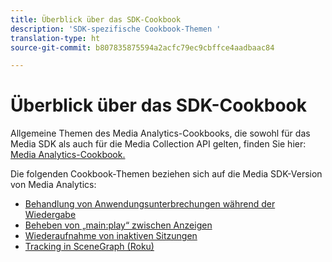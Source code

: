 ```yaml
---
title: Überblick über das SDK-Cookbook
description: 'SDK-spezifische Cookbook-Themen '
translation-type: ht
source-git-commit: b807835875594a2acfc79ec9cbffce4aadbaac84

---
```



# Überblick über das SDK-Cookbook

Allgemeine Themen des Media Analytics-Cookbooks, die sowohl für das Media SDK als auch für die Media Collection API gelten, finden Sie hier: [Media Analytics-Cookbook.](/help/media-analytics-cookbook/media-analytics-cookbook.md)

Die folgenden Cookbook-Themen beziehen sich auf die Media SDK-Version von Media Analytics:

* [Behandlung von Anwendungsunterbrechungen während der Wiedergabe](/help/sdk-implement/cookbook/app-interrupts.md)
* [Beheben von „main:play“ zwischen Anzeigen](/help/sdk-implement/cookbook/fix-ad-play-ad.md)
* [Wiederaufnahme von inaktiven Sitzungen](/help/sdk-implement/cookbook/resuming-inactive.md)
* [Tracking in SceneGraph (Roku)](/help/sdk-implement/cookbook/sdk-track-scenegraph.md)
